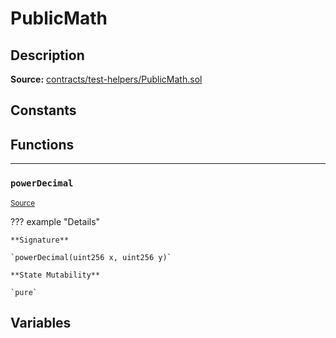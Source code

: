 # PublicMath

## Description


**Source:** [contracts/test-helpers/PublicMath.sol](https://github.com/Synthetixio/synthetix/tree/develop/contracts/test-helpers/PublicMath.sol)

## Constants

## Functions


---
### `powerDecimal`

<sub>[Source](https://github.com/Synthetixio/synthetix/tree/develop/contracts/test-helpers/PublicMath.sol#L12)</sub>



??? example "Details"

    **Signature**

    `powerDecimal(uint256 x, uint256 y)`

    **State Mutability**

    `pure`

## Variables

